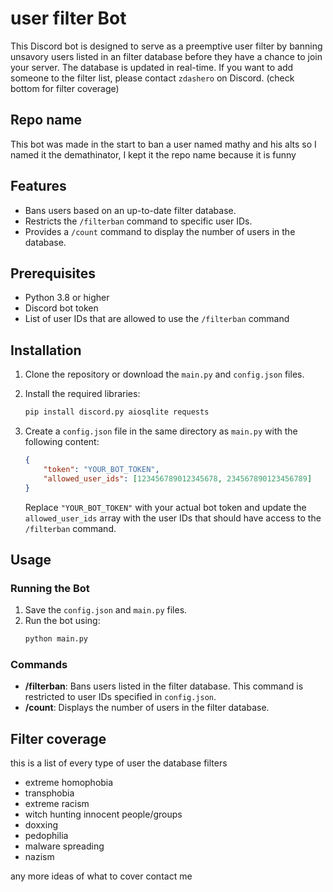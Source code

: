 # user filter Bot

This Discord bot is designed to serve as a preemptive user filter by banning unsavory users listed in an filter database before they have a chance to join your server. The database is updated in real-time. If you want to add someone to the filter list, please contact `zdashero` on Discord. (check bottom for filter coverage)

## Repo name
This bot was made in the start to ban a user named mathy and his alts so I named it the demathinator, I kept it the repo name because it is funny

## Features

- Bans users based on an up-to-date filter database.
- Restricts the `/filterban` command to specific user IDs.
- Provides a `/count` command to display the number of users in the database.

## Prerequisites

- Python 3.8 or higher
- Discord bot token
- List of user IDs that are allowed to use the `/filterban` command

## Installation

1. Clone the repository or download the `main.py` and `config.json` files.

2. Install the required libraries:
    ```bash
    pip install discord.py aiosqlite requests
    ```

3. Create a `config.json` file in the same directory as `main.py` with the following content:
    ```json
    {
        "token": "YOUR_BOT_TOKEN",
        "allowed_user_ids": [123456789012345678, 234567890123456789]
    }
    ```
    Replace `"YOUR_BOT_TOKEN"` with your actual bot token and update the `allowed_user_ids` array with the user IDs that should have access to the `/filterban` command.

## Usage

### Running the Bot

1. Save the `config.json` and `main.py` files.
2. Run the bot using:
    ```bash
    python main.py
    ```

### Commands

- **/filterban**: Bans users listed in the filter database. This command is restricted to user IDs specified in `config.json`.
- **/count**: Displays the number of users in the filter database.

## Filter coverage
this is a list of every type of user the database filters 

- extreme homophobia
- transphobia
- extreme racism
- witch hunting innocent people/groups
- doxxing
- pedophilia
- malware spreading
- nazism

any more ideas of what to cover contact me
